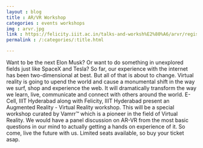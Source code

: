 ```yaml
---
layout : blog
title : AR/VR Workshop
categories : events workshops 
img : arvr.jpg
link : https://felicity.iiit.ac.in/talks-and-worksh%E2%80%A6/arvr/register/
permalink : /:categories/:title.html

---
```


  Want to be the next Elon Musk? Or want to do something in unexplored fields just like SpaceX and Tesla? So far, our experience with the internet has been two-dimensional at best. But all of that is about to change. Virtual reality is going to upend the world and cause a monumental shift in the way we surf, shop and experience the web. It will dramatically transform the way we learn, live, communicate and connect with others around the world. E-Cell, IIIT Hyderabad along with Felicity, IIIT Hyderabad present an Augmented Reality - Virtual Reality workshop. This will be a special workshop curated by Vamrr™ which is a pioneer in the field of Virtual Reality. We would have a panel discussion on AR-VR from the most basic questions in our mind to actually getting a hands on experience of it. So come, live the future with us. Limited seats available, so buy your ticket asap.
